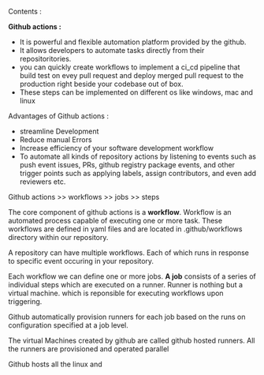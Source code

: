 Contents :

**Github actions :** 

- It is powerful and flexible automation platform provided by the github.
-  It allows developers to automate tasks directly from their repositoritories.
-   you can quickly create workflows to implement a ci_cd pipeline that build test on evey pull request and deploy merged pull request to the production right beside your codebase out of box.
-   These steps can be implemented on different os like windows, mac and linux

Advantages of Github actions :

- streamline Development
- Reduce manual Errors
- Increase efficiency of your software development workflow
- To automate all kinds of repository actions by listening to events such as push event issues, PRs, github registry package events, and other trigger points such as applying labels, assign contributors, and even add reviewers etc.

Github actions >> workflows >> jobs >> steps

The core component of github actions is a **workflow**. Workflow is an automated process capable of executing one or more task. These workflows are defined in yaml files and are located in .github/workflows directory within our repository.

A repository can have multiple workflows. Each of which runs in response to specific event occuring in your repository.

Each workflow we can define one or more jobs. **A job** consists of a series of individual steps which are executed on a runner. Runner is nothing but a virtual machine. which is reponsible for executing workflows upon triggering.

Github automatically provision runners for each job based on the runs on configuration specified at a job level. 

The virtual Machines created by github are called github hosted runners. All the runners are provisioned and operated parallel

Github hosts all the linux and 


